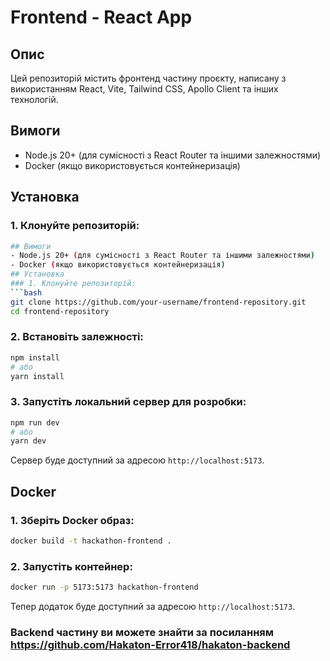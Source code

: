 
# Frontend - React App

## Опис
Цей репозиторій містить фронтенд частину проєкту, написану з використанням React, Vite, Tailwind CSS, Apollo Client та інших технологій.

## Вимоги
- Node.js 20+ (для сумісності з React Router та іншими залежностями)
- Docker (якщо використовується контейнеризація)

## Установка

### 1. Клонуйте репозиторій:
```bash
## Вимоги
- Node.js 20+ (для сумісності з React Router та іншими залежностями)
- Docker (якщо використовується контейнеризація)
## Установка
### 1. Клонуйте репозиторій:
```bash
git clone https://github.com/your-username/frontend-repository.git
cd frontend-repository
```
### 2. Встановіть залежності:
```bash
npm install
# або
yarn install
```
### 3. Запустіть локальний сервер для розробки:
```bash
npm run dev
# або
yarn dev
```
Сервер буде доступний за адресою `http://localhost:5173`.
## Docker
### 1. Зберіть Docker образ:
```bash
docker build -t hackathon-frontend .
```
### 2. Запустіть контейнер:
```bash
docker run -p 5173:5173 hackathon-frontend
```
Тепер додаток буде доступний за адресою `http://localhost:5173`.
### Backend частину ви можете знайти за посиланням https://github.com/Hakaton-Error418/hakaton-backend
